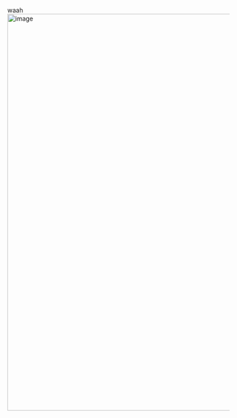 waah
<img width="899" alt="image" src="https://user-images.githubusercontent.com/84644509/148668028-37d4ec7b-ca55-4785-b626-877ab1bb1dd8.png">

